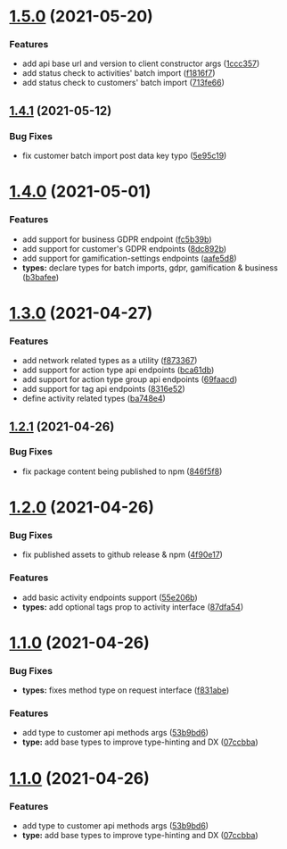 # [1.5.0](https://github.com/formaloo/js-api-client/compare/v1.4.1...v1.5.0) (2021-05-20)


### Features

* add api base url and version to client constructor args ([1ccc357](https://github.com/formaloo/js-api-client/commit/1ccc3575d9e77ee71f2d599115c7af57f6929429))
* add status check to activities' batch import ([f1816f7](https://github.com/formaloo/js-api-client/commit/f1816f760623b212d60b51625b807d593741dddc))
* add status check to customers' batch import ([713fe66](https://github.com/formaloo/js-api-client/commit/713fe660ee5d4770bafd5e554f32af1f64fd9eda))

## [1.4.1](https://github.com/formaloo/js-api-client/compare/v1.4.0...v1.4.1) (2021-05-12)


### Bug Fixes

* fix customer batch import post data key typo ([5e95c19](https://github.com/formaloo/js-api-client/commit/5e95c193630f09d7ad2935e574b4a8eb5fb3da69))

# [1.4.0](https://github.com/formaloo/js-api-client/compare/v1.3.0...v1.4.0) (2021-05-01)


### Features

* add support for business GDPR endpoint ([fc5b39b](https://github.com/formaloo/js-api-client/commit/fc5b39bb2f150900fbbcab4a9091381582a160cf))
* add support for customer's GDPR endpoints ([8dc892b](https://github.com/formaloo/js-api-client/commit/8dc892b01628e31dcda1e50365a9cc585b7519a1))
* add support for gamification-settings endpoints ([aafe5d8](https://github.com/formaloo/js-api-client/commit/aafe5d84419395a3c91da809d6d7d5019a870d29))
* **types:** declare types for batch imports, gdpr, gamification & business ([b3bafee](https://github.com/formaloo/js-api-client/commit/b3bafee03d74c786e862ed887fe247c1d1a84097))

# [1.3.0](https://github.com/formaloo/js-api-client/compare/v1.2.1...v1.3.0) (2021-04-27)


### Features

* add network related types as a utility ([f873367](https://github.com/formaloo/js-api-client/commit/f873367ab5ecc3e2099f7d34189a40585fa73017))
* add support for action type api endpoints ([bca61db](https://github.com/formaloo/js-api-client/commit/bca61dbd3e1323ba923480986c91cf2a88977ef6))
* add support for action type group api endpoints ([69faacd](https://github.com/formaloo/js-api-client/commit/69faacd3abacc0bb4835b86a21589c90bcc28b39))
* add support for tag api endpoints ([8316e52](https://github.com/formaloo/js-api-client/commit/8316e525cc8f65ce32a4f8619c8ddf35b64928f8))
* define activity related types ([ba748e4](https://github.com/formaloo/js-api-client/commit/ba748e40f3fa9b567000eac6cd1ebbe4eccb8dd8))

## [1.2.1](https://github.com/formaloo/js-api-client/compare/v1.2.0...v1.2.1) (2021-04-26)


### Bug Fixes

* fix package content being published to npm ([846f5f8](https://github.com/formaloo/js-api-client/commit/846f5f86b9c70476402c6b94d8a1f61919804037))

# [1.2.0](https://github.com/formaloo/js-api-client/compare/v1.1.0...v1.2.0) (2021-04-26)


### Bug Fixes

* fix published assets to github release & npm ([4f90e17](https://github.com/formaloo/js-api-client/commit/4f90e1773a21431de4f029042a4ae56235dd77e6))


### Features

* add basic activity endpoints support ([55e206b](https://github.com/formaloo/js-api-client/commit/55e206be15fffa54712ea5ee56aa08a3dcffb3e5))
* **types:**  add optional tags prop to activity interface ([87dfa54](https://github.com/formaloo/js-api-client/commit/87dfa54fa93789264daddab923ee582e1195f1ed))

# [1.1.0](https://github.com/formaloo/js-api-client/compare/v1.0.0...v1.1.0) (2021-04-26)


### Bug Fixes

* **types:** fixes method type on request interface ([f831abe](https://github.com/formaloo/js-api-client/commit/f831abe0ca3c64310ea7309c60ff9886df165dd4))


### Features

* add type to customer api methods args ([53b9bd6](https://github.com/formaloo/js-api-client/commit/53b9bd6441d937abd4d755fe230fb1080099a5cd))
* **type:** add base types to improve type-hinting and DX ([07ccbba](https://github.com/formaloo/js-api-client/commit/07ccbba4e4c47d99819ddd80399fb6d796bcbee2))

# [1.1.0](https://github.com/formaloo/js-api-client/compare/v1.0.0...v1.1.0) (2021-04-26)


### Features

* add type to customer api methods args ([53b9bd6](https://github.com/formaloo/js-api-client/commit/53b9bd6441d937abd4d755fe230fb1080099a5cd))
* **type:** add base types to improve type-hinting and DX ([07ccbba](https://github.com/formaloo/js-api-client/commit/07ccbba4e4c47d99819ddd80399fb6d796bcbee2))
